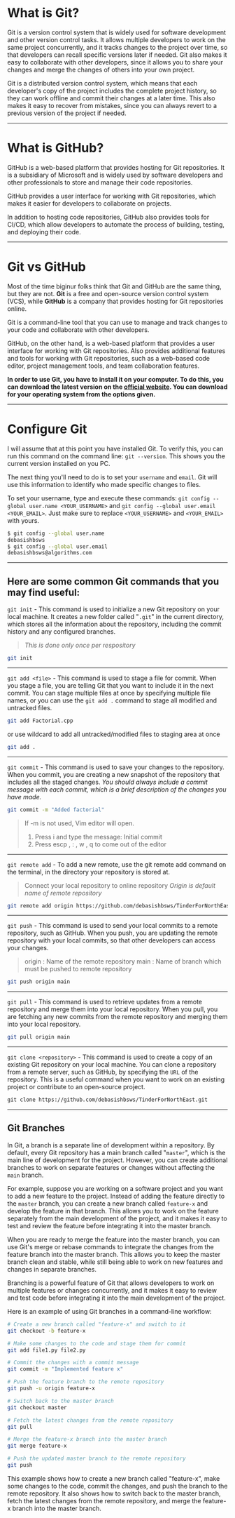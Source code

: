 # What is Git?

Git is a version control system that is widely used for software development and other version control tasks. It allows multiple developers to work on the same project concurrently, and it tracks changes to the project over time, so that developers can recall specific versions later if needed. Git also makes it easy to collaborate with other developers, since it allows you to share your changes and merge the changes of others into your own project.

Git is a distributed version control system, which means that each developer's copy of the project includes the complete project history, so they can work offline and commit their changes at a later time. This also makes it easy to recover from mistakes, since you can always revert to a previous version of the project if needed.

<hr>

# What is GitHub?

GitHub is a web-based platform that provides hosting for Git repositories. It is a subsidiary of Microsoft and is widely used by software developers and other professionals to store and manage their code repositories.

GitHub provides a user interface for working with Git repositories, which makes it easier for developers to collaborate on projects.

In addition to hosting code repositories, GitHub also provides tools for CI/CD, which allow developers to automate the process of building, testing, and deploying their code.

<hr>

# Git vs GitHub

Most of the time biginur folks think that Git and GitHub are the same thing, but they are not. **Git** is a free and open-source version control system (VCS), while **GitHub** is a company that provides hosting for Git repositories online.

Git is a command-line tool that you can use to manage and track changes to your code and collaborate with other developers.

GitHub, on the other hand, is a web-based platform that provides a user interface for working with Git repositories. Also provides additional features and tools for working with Git repositories, such as a web-based code editor, project management tools, and team collaboration features.

**In order to use Git, you have to install it on your computer. To do this, you can download the latest version on the [official website](https://git-scm.com/downloads). You can download for your operating system from the options given.**

<hr>

# Configure Git

I will assume that at this point you have installed Git. To verify this, you can run this command on the command line: `git --version`. This shows you the current version installed on you PC.

The next thing you'll need to do is to set your `username` and `email`. Git will use this information to identify who made specific changes to files.

To set your username, type and execute these commands: `git config --global user.name <YOUR_USERNAME>` and `git config --global user.email <YOUR_EMAIL>`. Just make sure to replace `<YOUR_USERNAME>` and `<YOUR_EMAIL>` with yours.

```bash
$ git config --global user.name
debasishbsws
$ git config --global user.email
debasishbsws@algorithms.com
```

<hr>

## Here are some common Git commands that you may find useful:

`git init` - This command is used to initialize a new Git repository on your local machine. It creates a new folder called "`.git`" in the current directory, which stores all the information about the repository, including the commit history and any configured branches.

> *This is done only once per respository*

```bash
git init
```

<hr>

`git add <file>` - This command is used to stage a file for commit. When you stage a file, you are telling Git that you want to include it in the next commit. You can stage multiple files at once by specifying multiple file names, or you can use the `git add .` command to stage all modified and untracked files.

```bash
git add Factorial.cpp 
```

or use wildcard to add all untracked/modified files to staging area at once 

```bash
git add .
```

<hr>

`git commit` - This command is used to save your changes to the repository. When you commit, you are creating a new snapshot of the repository that includes all the staged changes. _You should always include a commit message with each commit, which is a brief description of the changes you have made._

```bash
git commit -m "Added factorial"
```

> If -m is not used, Vim editor will open.
> 1. Press i and type the message: Initial commit
> 2. Press escp , : , w , q to come out of the editor

<hr>

`git remote add` - To add a new remote, use the git remote add command on the terminal, in the directory your repository is stored at. 
> Connect your local repository  to online repository 
> _Origin is default name of remote repository_ 
```bash
git remote add origin https://github.com/debasishbsws/TinderForNorthEast.git
```

<hr>

`git push` - This command is used to send your local commits to a remote repository, such as GitHub. When you push, you are updating the remote repository with your local commits, so that other developers can access your changes.

> origin : Name of the remote repository 
> main : Name of branch which must be pushed to remote repository

```bash
git push origin main
```

<hr>

`git pull` - This command is used to retrieve updates from a remote repository and merge them into your local repository. When you pull, you are fetching any new commits from the remote repository and merging them into your local repository.

```bash
git pull origin main
```

<hr>

`git clone <repository>` - This command is used to create a copy of an existing Git repository on your local machine. You can clone a repository from a remote server, such as GitHub, by specifying the `URL` of the repository. This is a useful command when you want to work on an existing project or contribute to an open-source project.

```bash
git clone https://github.com/debasishbsws/TinderForNorthEast.git
```

<hr>

## Git Branches

In Git, a branch is a separate line of development within a repository. By default, every Git repository has a main branch called "`master`", which is the main line of development for the project. However, you can create additional branches to work on separate features or changes without affecting the `main` branch.

For example, suppose you are working on a software project and you want to add a new feature to the project. Instead of adding the feature directly to the `master` branch, you can create a new branch called `feature-x` and develop the feature in that branch. This allows you to work on the feature separately from the main development of the project, and it makes it easy to test and review the feature before integrating it into the master branch.

When you are ready to merge the feature into the master branch, you can use Git's merge or rebase commands to integrate the changes from the feature branch into the master branch. This allows you to keep the master branch clean and stable, while still being able to work on new features and changes in separate branches.

Branching is a powerful feature of Git that allows developers to work on multiple features or changes concurrently, and it makes it easy to review and test code before integrating it into the main development of the project.

Here is an example of using Git branches in a command-line workflow:

```Bash
# Create a new branch called "feature-x" and switch to it
git checkout -b feature-x

# Make some changes to the code and stage them for commit
git add file1.py file2.py

# Commit the changes with a commit message
git commit -m "Implemented feature x"

# Push the feature branch to the remote repository
git push -u origin feature-x

# Switch back to the master branch
git checkout master

# Fetch the latest changes from the remote repository
git pull

# Merge the feature-x branch into the master branch
git merge feature-x

# Push the updated master branch to the remote repository
git push
```

This example shows how to create a new branch called "feature-x", make some changes to the code, commit the changes, and push the branch to the remote repository. It also shows how to switch back to the master branch, fetch the latest changes from the remote repository, and merge the feature-x branch into the master branch.
